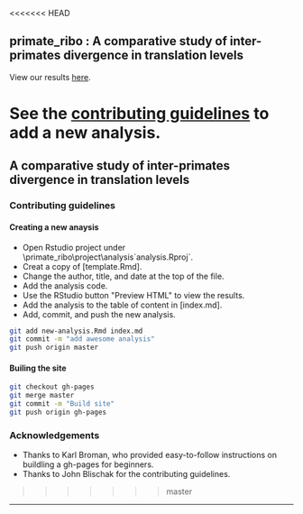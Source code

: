 <<<<<<< HEAD
## primate_ribo : A comparative study of inter-primates divergence in translation levels


View our results [here](https://jhsiao999.github.io/primate_ribo).

See the [contributing guidelines](contrib) to add a new analysis.
=======
## A comparative study of inter-primates divergence in translation levels


### Contributing guidelines

#### Creating a new anaysis

* Open Rstudio project under \primate_ribo\project\analysis\`analysis.Rproj`.
* Creat a copy of [template.Rmd].
* Change the author, title, and date at the top of the file.
* Add the analysis code.
* Use the RStudio button "Preview HTML" to view the results.
* Add the analysis to the table of content in [index.md].
* Add, commit, and push the new analysis.
```bash
git add new-analysis.Rmd index.md
git commit -m "add awesome analysis"
git push origin master
```


#### Builing the site

```bash
git checkout gh-pages
git merge master
git commit -m "Build site"
git push origin gh-pages
```


### Acknowledgements

* Thanks to Karl Broman, who provided easy-to-follow instructions on buildling a gh-pages for beginners.
* Thanks to John Blischak for the contributing guidelines.

>>>>>>> master

---

